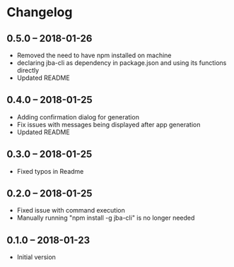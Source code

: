 # Changelog

## 0.5.0 – 2018-01-26

-   Removed the need to have npm installed on machine
-   declaring jba-cli as dependency in package.json and using its functions directly
-   Updated README

## 0.4.0 – 2018-01-25

-   Adding confirmation dialog for generation
-   Fix issues with messages being displayed after app generation
-   Updated README

## 0.3.0 – 2018-01-25

-   Fixed typos in Readme

## 0.2.0 – 2018-01-25

-   Fixed issue with command execution
-   Manually running "npm install -g jba-cli" is no longer needed

## 0.1.0 – 2018-01-23

-   Initial version
